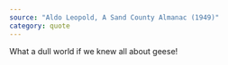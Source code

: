 ```yaml
---
source: "Aldo Leopold, A Sand County Almanac (1949)"
category: quote
---
```

What a dull world if we knew all about geese!
